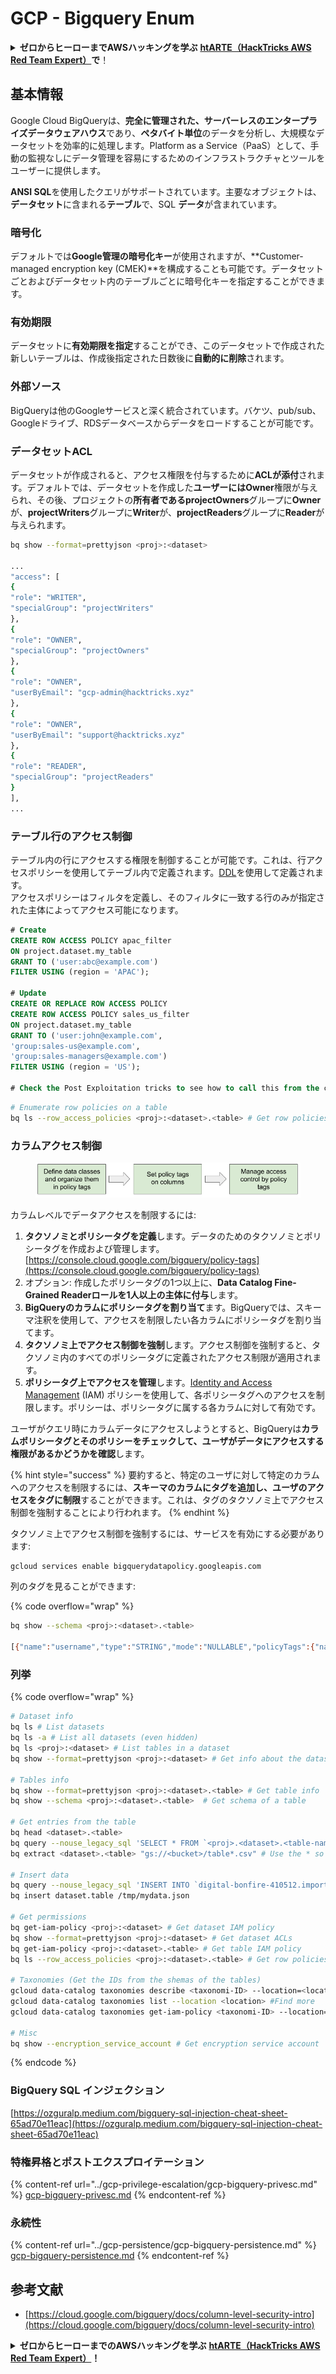 # GCP - Bigquery Enum

<details>

<summary><strong>ゼロからヒーローまでAWSハッキングを学ぶ</strong> <a href="https://training.hacktricks.xyz/courses/arte"><strong>htARTE（HackTricks AWS Red Team Expert）</strong></a><strong>で</strong>！</summary>

HackTricksをサポートする他の方法：

- **HackTricksで企業を宣伝したい**または**HackTricksをPDFでダウンロードしたい**場合は、[**SUBSCRIPTION PLANS**](https://github.com/sponsors/carlospolop)をチェックしてください！
- [**公式PEASS＆HackTricksスワッグ**](https://peass.creator-spring.com)を入手する
- [**The PEASS Family**](https://opensea.io/collection/the-peass-family)を発見し、独占的な[NFTs](https://opensea.io/collection/the-peass-family)のコレクションを見つける
- 💬 [**Discordグループ**](https://discord.gg/hRep4RUj7f)に参加するか、[**telegramグループ**](https://t.me/peass)に参加するか、**Twitter** 🐦 [**@carlospolopm**](https://twitter.com/carlospolopm)で**フォロー**する
- **HackTricks**と**HackTricks Cloud**にPRを提出して、ハッキングトリックを共有する
- githubリポジトリ。

</details>

## 基本情報

Google Cloud BigQueryは、**完全に管理された、サーバーレスのエンタープライズデータウェアハウス**であり、**ペタバイト単位**のデータを分析し、大規模なデータセットを効率的に処理します。Platform as a Service（PaaS）として、手動の監視なしにデータ管理を容易にするためのインフラストラクチャとツールをユーザーに提供します。

**ANSI SQL**を使用したクエリがサポートされています。主要なオブジェクトは、**データセット**に含まれる**テーブル**で、SQL **データ**が含まれています。

### 暗号化

デフォルトでは**Google管理の暗号化キー**が使用されますが、**Customer-managed encryption key (CMEK)**を構成することも可能です。データセットごとおよびデータセット内のテーブルごとに暗号化キーを指定することができます。

### 有効期限

データセットに**有効期限を指定**することができ、このデータセットで作成された新しいテーブルは、作成後指定された日数後に**自動的に削除**されます。

### 外部ソース

BigQueryは他のGoogleサービスと深く統合されています。バケツ、pub/sub、Googleドライブ、RDSデータベースからデータをロードすることが可能です。

### データセットACL

データセットが作成されると、アクセス権限を付与するために**ACLが添付**されます。デフォルトでは、データセットを作成した**ユーザーにはOwner**権限が与えられ、その後、プロジェクトの**所有者であるprojectOwners**グループに**Owner**が、**projectWriters**グループに**Writer**が、**projectReaders**グループに**Reader**が与えられます。
```bash
bq show --format=prettyjson <proj>:<dataset>

...
"access": [
{
"role": "WRITER",
"specialGroup": "projectWriters"
},
{
"role": "OWNER",
"specialGroup": "projectOwners"
},
{
"role": "OWNER",
"userByEmail": "gcp-admin@hacktricks.xyz"
},
{
"role": "OWNER",
"userByEmail": "support@hacktricks.xyz"
},
{
"role": "READER",
"specialGroup": "projectReaders"
}
],
...
```
### テーブル行のアクセス制御

テーブル内の行にアクセスする権限を制御することが可能です。これは、行アクセスポリシーを使用してテーブル内で定義されます。[DDL](https://cloud.google.com/bigquery/docs/reference/standard-sql/data-definition-language#create\_row\_access\_policy\_statement)を使用して定義されます。\
アクセスポリシーはフィルタを定義し、そのフィルタに一致する行のみが指定された主体によってアクセス可能になります。
```sql
# Create
CREATE ROW ACCESS POLICY apac_filter
ON project.dataset.my_table
GRANT TO ('user:abc@example.com')
FILTER USING (region = 'APAC');

# Update
CREATE OR REPLACE ROW ACCESS POLICY
CREATE ROW ACCESS POLICY sales_us_filter
ON project.dataset.my_table
GRANT TO ('user:john@example.com',
'group:sales-us@example.com',
'group:sales-managers@example.com')
FILTER USING (region = 'US');

# Check the Post Exploitation tricks to see how to call this from the cli
```

```bash
# Enumerate row policies on a table
bq ls --row_access_policies <proj>:<dataset>.<table> # Get row policies
```
### カラムアクセス制御

<figure><img src="../../../.gitbook/assets/image (3) (1).png" alt=""><figcaption></figcaption></figure>

カラムレベルでデータアクセスを制限するには:

1. **タクソノミとポリシータグを定義**します。データのためのタクソノミとポリシータグを作成および管理します。[https://console.cloud.google.com/bigquery/policy-tags](https://console.cloud.google.com/bigquery/policy-tags)
2. オプション: 作成したポリシータグの1つ以上に、**Data Catalog Fine-Grained Readerロールを1人以上の主体に付与**します。
3. **BigQueryのカラムにポリシータグを割り当て**ます。BigQueryでは、スキーマ注釈を使用して、アクセスを制限したい各カラムにポリシータグを割り当てます。
4. **タクソノミ上でアクセス制御を強制**します。アクセス制御を強制すると、タクソノミ内のすべてのポリシータグに定義されたアクセス制限が適用されます。
5. **ポリシータグ上でアクセスを管理**します。[Identity and Access Management](https://cloud.google.com/iam) (IAM) ポリシーを使用して、各ポリシータグへのアクセスを制限します。ポリシーは、ポリシータグに属する各カラムに対して有効です。

ユーザがクエリ時にカラムデータにアクセスしようとすると、BigQueryは**カラムポリシータグとそのポリシーをチェックして、ユーザがデータにアクセスする権限があるかどうかを確認**します。

{% hint style="success" %}
要約すると、特定のユーザに対して特定のカラムへのアクセスを制限するには、**スキーマのカラムにタグを追加し、ユーザのアクセスをタグに制限**することができます。これは、タグのタクソノミ上でアクセス制御を強制することにより行われます。
{% endhint %}

タクソノミ上でアクセス制御を強制するには、サービスを有効にする必要があります:
```bash
gcloud services enable bigquerydatapolicy.googleapis.com
```
列のタグを見ることができます:

{% code overflow="wrap" %}
```bash
bq show --schema <proj>:<dataset>.<table>

[{"name":"username","type":"STRING","mode":"NULLABLE","policyTags":{"names":["projects/.../locations/us/taxonomies/2030629149897327804/policyTags/7703453142914142277"]},"maxLength":"20"},{"name":"age","type":"INTEGER","mode":"NULLABLE"}]
```
### 列挙

{% code overflow="wrap" %}
```bash
# Dataset info
bq ls # List datasets
bq ls -a # List all datasets (even hidden)
bq ls <proj>:<dataset> # List tables in a dataset
bq show --format=prettyjson <proj>:<dataset> # Get info about the dataset (like ACLs)

# Tables info
bq show --format=prettyjson <proj>:<dataset>.<table> # Get table info
bq show --schema <proj>:<dataset>.<table>  # Get schema of a table

# Get entries from the table
bq head <dataset>.<table>
bq query --nouse_legacy_sql 'SELECT * FROM `<proj>.<dataset>.<table-name>` LIMIT 1000'
bq extract <dataset>.<table> "gs://<bucket>/table*.csv" # Use the * so it can dump everything in different files

# Insert data
bq query --nouse_legacy_sql 'INSERT INTO `digital-bonfire-410512.importeddataset.tabletest` (rank, refresh_date, dma_name, dma_id, term, week, score) VALUES (22, "2023-12-28", "Baltimore MD", 512, "Ms", "2019-10-13", 62), (22, "2023-12-28", "Baltimore MD", 512, "Ms", "2020-05-24", 67)'
bq insert dataset.table /tmp/mydata.json

# Get permissions
bq get-iam-policy <proj>:<dataset> # Get dataset IAM policy
bq show --format=prettyjson <proj>:<dataset> # Get dataset ACLs
bq get-iam-policy <proj>:<dataset>.<table> # Get table IAM policy
bq ls --row_access_policies <proj>:<dataset>.<table> # Get row policies

# Taxonomies (Get the IDs from the shemas of the tables)
gcloud data-catalog taxonomies describe <taxonomi-ID> --location=<location>
gcloud data-catalog taxonomies list --location <location> #Find more
gcloud data-catalog taxonomies get-iam-policy <taxonomi-ID> --location=<location>

# Misc
bq show --encryption_service_account # Get encryption service account
```
{% endcode %}

### BigQuery SQL インジェクション

[https://ozguralp.medium.com/bigquery-sql-injection-cheat-sheet-65ad70e11eac](https://ozguralp.medium.com/bigquery-sql-injection-cheat-sheet-65ad70e11eac)

### 特権昇格とポストエクスプロイテーション

{% content-ref url="../gcp-privilege-escalation/gcp-bigquery-privesc.md" %}
[gcp-bigquery-privesc.md](../gcp-privilege-escalation/gcp-bigquery-privesc.md)
{% endcontent-ref %}

### 永続性

{% content-ref url="../gcp-persistence/gcp-bigquery-persistence.md" %}
[gcp-bigquery-persistence.md](../gcp-persistence/gcp-bigquery-persistence.md)
{% endcontent-ref %}

## 参考文献

* [https://cloud.google.com/bigquery/docs/column-level-security-intro](https://cloud.google.com/bigquery/docs/column-level-security-intro)

<details>

<summary><strong>ゼロからヒーローまでのAWSハッキングを学ぶ</strong> <a href="https://training.hacktricks.xyz/courses/arte"><strong>htARTE（HackTricks AWS Red Team Expert）</strong></a><strong>！</strong></summary>

HackTricks をサポートする他の方法:

* **HackTricks で企業を宣伝したい** または **HackTricks をPDFでダウンロードしたい** 場合は [**SUBSCRIPTION PLANS**](https://github.com/sponsors/carlospolop) をチェックしてください！
* [**公式PEASS＆HackTricksのグッズ**](https://peass.creator-spring.com)を入手する
* [**The PEASS Family**](https://opensea.io/collection/the-peass-family)を発見し、独占的な [**NFTs**](https://opensea.io/collection/the-peass-family) のコレクションを見つける
* **💬 [**Discordグループ**](https://discord.gg/hRep4RUj7f) に参加するか、[**telegramグループ**](https://t.me/peass) に参加するか、**Twitter** 🐦 [**@carlospolopm**](https://twitter.com/carlospolopm) をフォローする。
* **HackTricks** と [**HackTricks Cloud**](https://github.com/carlospolop/hacktricks-cloud) に **PRを提出** して **あなたのハッキングトリックを共有** する
* github リポジトリ。

</details>
